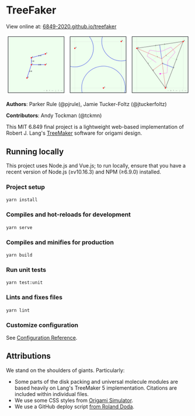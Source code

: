 # TreeFaker

View online at: <a href="https://6849-2020.github.io/treefaker/index.html">6849-2020.github.io/treefaker</a><br/>

<img src="public/ReadmeScreenshot.png"/>

**Authors**: Parker Rule (@pjrule), Jamie Tucker-Foltz (@jtuckerfoltz)

**Contributors**: Andy Tockman (@tckmn)

This MIT 6.849 final project is a lightweight web-based implementation of Robert J. Lang's [TreeMaker](https://langorigami.com/article/treemaker/) software for origami design.
## Running locally

This project uses Node.js and Vue.js; to run locally, ensure that you have a recent version of Node.js (≥v10.16.3) and NPM (≥6.9.0) installed.

### Project setup
```
yarn install
```

### Compiles and hot-reloads for development
```
yarn serve
```

### Compiles and minifies for production
```
yarn build
```

### Run unit tests
```
yarn test:unit
```

### Lints and fixes files
```
yarn lint
```

### Customize configuration
See [Configuration Reference](https://cli.vuejs.org/config/).

## Attributions
We stand on the shoulders of giants. Particularly:
* Some parts of the disk packing and universal molecule modules are based heavily on Lang's TreeMaker 5 implementation. Citations are included within individual files.
* We use some CSS styles from [Origami Simulator](https://origamisimulator.org/).
* We use a GitHub deploy script [from Roland Doda](https://dev.to/rolanddoda/deploy-to-github-pages-like-a-pro-with-github-actions-4hdg).
